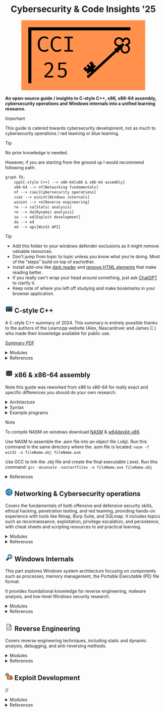<h1 align="center">Cybersecurity & Code Insights '25</h1>

<p align="center">
  <img src="/Images/Banner.png" alt="Banner" width="400">
</p>

**An open-source guide / insights to C-style C++, x86, x86-64 assembly, cybersecurity operations and Windows internals into a unified learning resource.**

> [!IMPORTANT]
> This guide is catered towards cybersecurity development, not as much to cybersecurity operations / red teaming or blue teaming.

> [!TIP]
>  No prior knowledge is needed.
>
> However, if you are starting from the ground up I would recommend following path:

```mermaid
graph TD;
	cpp[C-style C++] --> x86-64[x86 & x86-64 assembly]
	x86-64 --> nf[Networking fundamentals]
    nf --> csec[Cybersecurity operations]
	csec --> winint[Windows internals]
	winint --> re[Reverse engineering]
	re --> sa[Static analysis]
	re --> da[Dynamic analysis]
	sa --> ed[Exploit development]
	da --> ed
	ed --> api[Win32 API]
```

> [!TIP]
> - Add this folder to your windows defender exclusions as it might remove valuable resources.
> - Don't jump from topic to topic unless you know what you're doing. Most of the "steps" build on top of eachother.
> - Install add-ons like [dark reader](https://darkreader.org/) and [remove HTML elements](https://chromewebstore.google.com/detail/remove-html-elements/enegojdnkeicfoiknhfjaedhlckeahmf?hl=en&pli=1) that make reading better.
> - If you really can't wrap your head around something, just ask [ChatGPT](https://chatgpt.com/) to clarify it.
> - Keep note of where you left off studying and make bookmarks in your browser application.

## <img src="/Images/cpp.png" alt="C++ logo" width="25"/> C-style C++
A C-style C++ summary of 2024. This summary is entirely possible thanks to the authors of the Learncpp website (Alex, Nascardriver and James C.) who made their knowledge available for public use.

[Summary PDF](/Programming_Foundations/Cpp/C-Style_CPP_24.pdf)

<details>
<summary> Modules </summary>

- Keywords
- Introduction / Getting started
- Basics
- Functions and files
- Debugging
- Fundamental data types
- Constants and strings
- Operators
- Bit manipulation
- Scope, duration & linkage
- Control flow
- Error detection and handling
- Type conversion, type aliases & type deduction
- Function overloading & function templates
- Compound types: References and pointers
- Compound types: Enums and structs
- Summary intermezzo
- C-style: Arrays & strings
- Dynamic allocation
- Functions

</details>

<details>
<summary> References </summary>

- [cppreference](https://en.cppreference.com/w/)
- [cplusplus reference](https://cplusplus.com/reference/)
- [W3Schools DSA Intro](https://www.w3schools.com/dsa/dsa_intro.php)
- [hackingcpp cheat sheets](https://hackingcpp.com/cpp/cheat_sheets.html)

</details>

## <img src="/Images/ASM.png" alt="ASM logo" width="25"/> x86 & x86-64 assembly
Note this guide was reworked from x86 to x86-64 for really exact and specific differences you should do your own research.

<details>
<summary> Architecture </summary>

1. [Intro](/Programming_Foundations/Assembly/Architecture/Intro.md)
2. [x86 Architecture](/Programming_Foundations/Assembly/Architecture/Architecture.md)
3. [Modes of operation](/Programming_Foundations/Assembly/Architecture/Operating_Modes.md)
4. [Memory](/Programming_Foundations/Assembly/Architecture/Memory.md)
5. [CPU Registers](/Programming_Foundations/Assembly/Architecture/CPU_Registers.md)
6. [E Flags](/Programming_Foundations/Assembly/Architecture/E_Flags.md)
7. [Word Sizes](/Programming_Foundations/Assembly/Architecture/Sizes.md)
8. [The Stack](/Programming_Foundations/Assembly/Architecture/Call_Stack.md)
9. [Calling Conventions](/Programming_Foundations/Assembly/Architecture/Calling_Conventions.md)
10. [Instructions / Opcodes](/Programming_Foundations/Assembly/Architecture/Instructions.md)

</details>

<details>
<summary> Syntax </summary>

1. [Directives](/Programming_Foundations/Assembly/Architecture/Directives.md)
2. [Instructions](/Programming_Foundations/Assembly/Architecture/Instructions.md)
3. [Radix characters](/Programming_Foundations/Assembly/Architecture/Radix_Chars.md)
4. [Character constants](/Programming_Foundations/Assembly/Architecture/Character_Constants.md)
5. [Reserved words](/Programming_Foundations/Assembly/Architecture/Reserved_words.md)
6. [Identifiers](/Programming_Foundations/Assembly/Architecture/Identifiers.md)
7. [Declaring variables](/Programming_Foundations/Assembly/Architecture/Declaring_Variables.md)
8. [Operator presedence](/Programming_Foundations/Assembly/Architecture/Operator_Presedence.md)

</details>

<details>
<summary> Example programs </summary>

- [Example masm program](/Programming_Foundations/Assembly/Examples/hello_world.asm)
- [Example nasm program](/Programming_Foundations/Assembly/Examples/hello_world_nasm.asm)

</details>

> [!NOTE]
> To compile NASM on windows download [NASM](https://www.nasm.us/) & [w64devkit-x86](https://github.com/skeeto/w64devkit/releases/tag/v2.0.0).
> 
> Use NASM to assemble the .asm file into an object file (.obj). Run this command in the same directory where the .asm file is located:
> ```nasm -f win32 -o fileName.obj fileName.asm```
>
> Use GCC to link the .obj file and create the final executable (.exe). Run this command:
> ```gcc -mconsole -nostartfiles -o fileName.exe fileName.obj```

<details>
<summary> References </summary>

- [Godbolt Compiler Explorer](https://godbolt.org/)
- [JLearn PH's MASM32 assembly programming playlist](https://www.youtube.com/playlist?list=PLE6kld48wGGPEq1mDnFVfbLZ81gcP3nJj)
- [MASM reference](https://learn.microsoft.com/en-us/cpp/assembler/masm/microsoft-macro-assembler-reference?view=msvc-170) for more information on x86 assembly in MASM32.
- [x86 and amd64 instruction reference](https://www.felixcloutier.com/x86/) for more information on x86 instructions.
- [Malwareunicorn's instruction searcher](https://malwareunicorn.org/x86)
- [Tutorialspoint Nasm assembly](https://www.tutorialspoint.com/assembly_programming/index.htm)
- [Davy Wybiral's intro to x86 assembly language playlist](https://www.youtube.com/playlist?list=PLmxT2pVYo5LB5EzTPZGfFN0c2GDiSXgQe)
- [OliveStem's x86 assembly with NASM playlist](https://www.youtube.com/playlist?list=PL2EF13wm-hWCoj6tUBGUmrkJmH1972dBB)
- [ost2.fyi's Architecture 2001: x86-64 OS Internals](https://p.ost2.fyi/courses/course-v1:OpenSecurityTraining2+Arch2001_x86-64_OS_Internals+2021_v1/about)
- [asmtutor](https://asmtutor.com/)

</details>


## <img src="/Images/Network.png" alt="Network logo" width="25"/> Networking & Cybersecurity operations
Covers the fundamentals of both offensive and defensive security skills, ethical hacking, penetration testing, and red teaming, providing hands-on experience with tools like Nmap, Burp Suite, and SQLmap. It includes topics such as reconnaissance, exploitation, privilege escalation, and persistence, with cheat sheets and scripting resources to aid practical learning.

<details>
<summary> Modules </summary>

<details>
<summary> Fundamentals & general info </summary>

1. [Pentesting Fundamentals](/Cybersecurity_Operations/General/PentestingFundamentals.md)
2. [Principles of Security](/Cybersecurity_Operations/General/SecurityPrinciples.md)
3. [Red teaming fundamentals](/Cybersecurity_Operations/General/RTFundamentals.md)
4. [Red teaming engagements](/Cybersecurity_Operations/General/RTEngagements)
5. [Governance & Regulation](/Cybersecurity_Operations/General/Governance%26Regulation.md)

</details>

<details>
<summary> Cheat Sheets </summary>

1. [Networking](/Cybersecurity_Operations/Cheat%20Sheets/Networking.md)
2. [Linux](/Cybersecurity_Operations/Cheat%20Sheets/Linux.md)
3. [Windows](/Cybersecurity_Operations/Cheat%20Sheets/Windows.md)
4. [Windows CLI](/Cybersecurity_Operations/Cheat%20Sheets/WindowsCLI.md)
5. [Cryptography](/Cybersecurity_Operations/Cheat%20Sheets/Cryptography.md)
6. [Vulnerabilities](/Cybersecurity_Operations/Cheat%20Sheets/Vulnerabilities.md)

</details>

<details>
<summary> Planning & Recon </summary>

1. [Planning](/Cybersecurity_Operations/Planning%20%26%20Recon/Planning.md)
2. [Recon](/Cybersecurity_Operations/Planning%20%26%20Recon/Recon.md)

</details>

<details>
<summary> Scanning </summary>

1. [Nmap](/Cybersecurity_Operations/Scanning/Nmap.md)
2. [Directory Scanners](/Cybersecurity_Operations/Scanning/DirectoryScanners.md)
3. [SQLmap](/Cybersecurity_Operations/Scanning/SQLmap.md)

</details>

<details>
<summary> Gaining Access </summary>

1. [Web Enumeration](/Cybersecurity_Operations/Gaining%20Access/WebEnum.md)
2. [OWASP Top 10](/Cybersecurity_Operations/Gaining%20Access/OWASP10.md)
3. [Exploitation](/Cybersecurity_Operations/Gaining%20Access/Exploitation.md)
4. [Phishing](/Cybersecurity_Operations/Gaining%20Access/Phishing.md)

</details>

<details>
<summary> Tools used to gain access </summary>

1. [Burpsuite](/Cybersecurity_Operations/Gaining%20Access/Burpsuite.md)
2. [Hydra](/Cybersecurity_Operations/Gaining%20Access/Hydra.md)

</details>

<details>
<summary> Maintaining Access </summary>

1. [Shells](/Cybersecurity_Operations/Maintaining%20Access/Shells.md)
2. [Linux priveledge escalation](/Cybersecurity_Operations/Maintaining%20Access/LinPrivesc.md)
3. [Windows priveledge escalation](/Cybersecurity_Operations/Maintaining%20Access/WinPrivesc.md)
4. [Windows persistence](/Cybersecurity_Operations/Maintaining%20Access/WinPersistence.md)

</details>

<details>
<summary> Analysis </summary>

1. [CAPA](/Analysis/CAPA.md)
2. [REMnux & FlareVM](/Cybersecurity_Operations/Analysis/REMnux&FlareVM.md)
3. [Malware analysis and reverse engineering](/readme.md#4-reverse-engineering)

</details>

<details>
<summary> Scripting </summary>

1. [Python for pentesters](/Cybersecurity_Operations/Scripting/PythonForPentesters.md)

</details>

</details>

<details>
<summary> References </summary>

- [TryHackMe](https://tryhackme.com/)
- [A-Z Index of the Linux command line: bash + utilities](https://ss64.com/bash/)
- [IANA's Service Name and Transport Protocol Port Number Registry](https://www.iana.org/assignments/service-names-port-numbers/service-names-port-numbers.xhtml)

</details>

## <img src="/Images/Windows.png" alt="Windows logo" width="25"/> Windows Internals
This part explores Windows system architecture focusing on components such as processes, memory management, the Portable Executable (PE) file format.

It provides foundational knowledge for reverse engineering, malware analysis, and low-level Windows security research.

<details>
<summary> Modules </summary>

1. [Windows Internals Overview](/Windows_Internals/Internals.md)
2. [Memory](/Windows_Internals/Memory.md)
3. [PE file format](/Windows_Internals/PE.md)

</details>

<!--Syscalls? Drivers, sockets?-->

<details>
<summary> References </summary>

- [Pavel Yosifovich's windows internals](https://scorpiosoftware.net/)
- [Pavel Yosifovich's youtube channel](https://www.youtube.com/@zodiacon)
- [0xRick's dive into PE file format](https://0xrick.github.io/)
- [Empyreal96's info depot](https://empyreal96.github.io/nt-info-depot/index.html)
- [Alex Ionescu's blog](https://www.alex-ionescu.com/)
- [Duncan Ogilvie's internals crash course](https://www.youtube.com/watch?v=I_nJltUokE0)
- [Alexander Sotirov's internals talk](https://www.youtube.com/watch?v=vz15OqiYYXo&t=194s)
- [Crow's malware development playlist](https://www.youtube.com/playlist?list=PL_z_ep2nxC57sHAlCcvvaYRrpdMIQXri1)
- [Red Team Notes on reversing, forensics & misc](https://www.ired.team/miscellaneous-reversing-forensics/windows-kernel-internals)
- [Rexir's Windows Internals Videos](https://www.youtube.com/playlist?list=PLt9cUwGw6CYF6Kj19mBZpfhQPsRIC5vGl)
- [TheSourceLens's Windows Internals part 1 playlist](https://www.youtube.com/playlist?list=PLhx7-txsG6t5i-kIZ_hwJSgZrnka4GXvn)
- [Nir Lichtman's diving into windows internals playlist](https://www.youtube.com/playlist?list=PL0tgH22U2S3G2QpiK-Q1wKW_Fe-Wiu7JS)
- [Geoff Chappell](https://www.geoffchappell.com/index.htm?ta=5)
- [Alex Ionescu's ReactOS](https://doxygen.reactos.org/index.html)
- [Programming reference for the Win32 API](https://learn.microsoft.com/en-us/windows/win32/api/)
- [ost2.fyi](https://p.ost2.fyi/courses)

</details>

## <img src="/Images/Hexadecimal.png" alt="RE logo" width="25"/> Reverse Engineering
Covers reverse engineering techniques, including static and dynamic analysis, debugging, and anti-reversing methods.

<details>
<summary> Modules </summary>

1. [Intro to (malware) analysis](/Reverse_Engineering/Intro.md)
2. [Basic static analysis](/Reverse_Engineering/Basic_static.md)
3. [Advanced static analysis](/Reverse_Engineering/Advanced_static.md)
4. [Basic dynamic analysis](/Reverse_Engineering/Dynamic.md)
5. [Dynamic analysis: Debugging](/Reverse_Engineering/Dynamic_debugging.md)
6. [Anti-reverse engineering](/Reverse_Engineering/Anti_reversing.md)

</details>

<details>
<summary> References </summary>

- [TryHackMe](https://tryhackme.com/)
- [jstrosch's learning reverse engineering repo](https://github.com/jstrosch/learning-reverse-engineering)
- [Dr Josh Stroschein - The Cyber Yeti youtube channel](https://www.youtube.com/@jstrosch/playlists)
- [Godbolt Compiler Explorer](https://godbolt.org/)
- [Programming reference for the Win32 API](https://learn.microsoft.com/en-us/windows/win32/api/)
- [FLARE VM](https://github.com/mandiant/flare-vm)
- [REMnux](https://github.com/REMnux)
- [FLOSS](https://github.com/mandiant/flare-floss)
- [Reverse Engineering Resources-Beginners to intermediate Guide/Links](https://bbinfosec.medium.com/reverse-engineering-resources-beginners-to-intermediate-guide-links-f64c207505ed)
- [ost2.fyi](https://p.ost2.fyi/courses)
- [0xZ0F's Reverse Engineering Course repo](https://github.com/0xZ0F/Z0FCourse_ReverseEngineering)
- [wtsxDev's list of reverse engineering resources](https://github.com/wtsxDev/reverse-engineering)
- [Malwareunicorn's workshops](https://malwareunicorn.org/#/workshops)

</details>

## <img src="/Images/Unlock.png" alt="ED logo" width="25"/> Exploit Development
//

<details>
<summary> Modules </summary>

1. TO DO

</details>

<details>
<summary> References </summary>

- TO DO

</details>

<!--
### Tooling
1. Introduction to Windows API (win32 API
2. Cheat engine
3. ReClass.NET
4. IDA pro
5. Sysinternals tools
6. Sysmon

### Exploit development
1. Basics
2. ROP
3. BufferOverflow
4. Memory corruption
5. Shellcoding

### Anti-analysis
1. Anti-Disassembly
2. Anti-Debugging
3. Game Integrity Checks
4. Obfuscation
5. Packers and unpacking
6. Bypassing Anti-Tamper technology
-->
